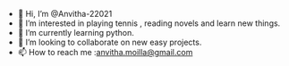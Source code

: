 - 👋 Hi, I’m @Anvitha-22021
- 👀 I’m interested in playing tennis , reading novels and learn new things.
- 🌱 I’m currently learning python.
- 💞️ I’m looking to collaborate on new easy projects.
- 📫 How to reach me :anvitha.moilla@gmail.com

<!---
Anvitha-22021/Anvitha-22021 is a ✨ special ✨ repository because its `README.md` (this file) appears on your GitHub profile.
You can click the Preview link to take a look at your changes.
--->
